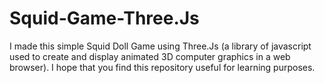 # Squid-Game-Three.Js

I made this simple Squid Doll Game using Three.Js (a library of javascript used to create and display animated 3D computer graphics in a web browser). I hope that you find this 
repository useful for learning purposes.
